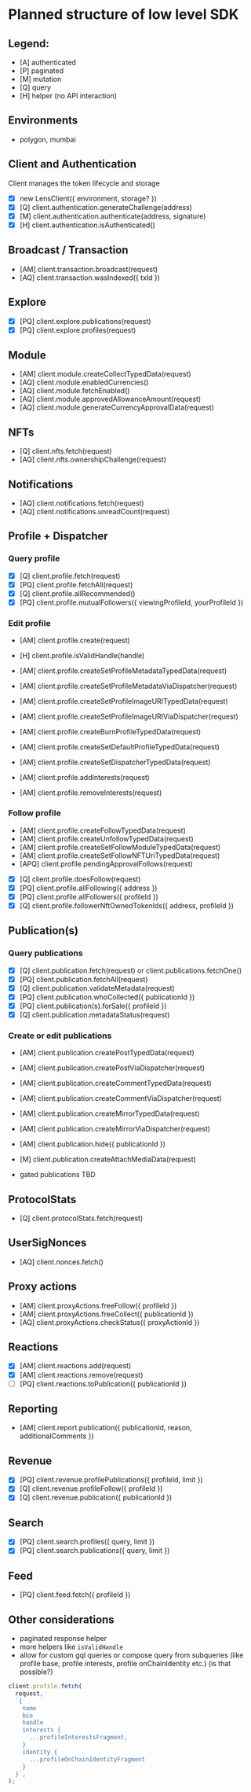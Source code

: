 # Planned structure of low level SDK

## Legend:

- [A] authenticated
- [P] paginated
- [M] mutation
- [Q] query
- [H] helper (no API interaction)

## Environments

- polygon, mumbai

## Client and Authentication

Client manages the token lifecycle and storage

- [x] new LensClient({ environment, storage? })
- [x] [Q] client.authentication.generateChallenge(address)
- [x] [M] client.authentication.authenticate(address, signature)
- [x] [H] client.authentication.isAuthenticated()

## Broadcast / Transaction

- [AM] client.transaction.broadcast(request)
- [AQ] client.transaction.wasIndexed({ txId })

## Explore

- [x] [PQ] client.explore.publications(request)
- [x] [PQ] client.explore.profiles(request)

## Module

- [AM] client.module.createCollectTypedData(request)
- [AQ] client.module.enabledCurrencies()
- [AQ] client.module.fetchEnabled()
- [AQ] client.module.approvedAllowanceAmount(request)
- [AQ] client.module.generateCurrencyApprovalData(request)

## NFTs

- [Q] client.nfts.fetch(request)
- [AQ] client.nfts.ownershipChallenge(request)

## Notifications

- [AQ] client.notifications.fetch(request)
- [AQ] client.notifications.unreadCount(request)

## Profile + Dispatcher

### Query profile

- [x] [Q] client.profile.fetch(request)
- [x] [PQ] client.profile.fetchAll(request)
- [x] [Q] client.profile.allRecommended()
- [x] [PQ] client.profile.mutualFollowers({ viewingProfileId, yourProfileId })

### Edit profile

- [AM] client.profile.create(request)
- [H] client.profile.isValidHandle(handle)

- [AM] client.profile.createSetProfileMetadataTypedData(request)
- [AM] client.profile.createSetProfileMetadataViaDispatcher(request)

- [AM] client.profile.createSetProfileImageURITypedData(request)
- [AM] client.profile.createSetProfileImageURIViaDispatcher(request)

- [AM] client.profile.createBurnProfileTypedData(request)
- [AM] client.profile.createSetDefaultProfileTypedData(request)
- [AM] client.profile.createSetDispatcherTypedData(request)

- [AM] client.profile.addInterests(request)
- [AM] client.profile.removeInterests(request)

### Follow profile

- [AM] client.profile.createFollowTypedData(request)
- [AM] client.profile.createUnfollowTypedData(request)
- [AM] client.profile.createSetFollowModuleTypedData(request)
- [AM] client.profile.createSetFollowNFTUriTypedData(request)
- [APQ] client.profile.pendingApprovalFollows(request)

- [x] [Q] client.profile.doesFollow(request)
- [x] [PQ] client.profile.allFollowing({ address })
- [x] [PQ] client.profile.allFollowers({ profileId })
- [x] [Q] client.profile.followerNftOwnedTokenIds({ address, profileId })

## Publication(s)

### Query publications

- [x] [Q] client.publication.fetch(request) or client.publications.fetchOne()
- [x] [PQ] client.publication.fetchAll(request)
- [x] [Q] client.publication.validateMetadata(request)
- [x] [PQ] client.publication.whoCollected({ publicationId })
- [x] [PQ] client.publication(s).forSale({ profileId })
- [x] [Q] client.publication.metadataStatus(request)

### Create or edit publications

- [AM] client.publication.createPostTypedData(request)
- [AM] client.publication.createPostViaDispatcher(request)

- [AM] client.publication.createCommentTypedData(request)
- [AM] client.publication.createCommentViaDispatcher(request)

- [AM] client.publication.createMirrorTypedData(request)
- [AM] client.publication.createMirrorViaDispatcher(request)

- [AM] client.publication.hide({ publicationId })
- [M] client.publication.createAttachMediaData(request)

- gated publications TBD

## ProtocolStats

- [Q] client.protocolStats.fetch(request)

## UserSigNonces

- [AQ] client.nonces.fetch()

## Proxy actions

- [AM] client.proxyActions.freeFollow({ profileId })
- [AM] client.proxyActions.freeCollect({ publicationId })
- [AQ] client.proxyActions.checkStatus({ proxyActionId })

## Reactions

- [x] [AM] client.reactions.add(request)
- [x] [AM] client.reactions.remove(request)
- [ ] [PQ] client.reactions.toPublication({ publicationId })

## Reporting

- [AM] client.report.publication({ publicationId, reason, additionalComments })

## Revenue

- [x] [PQ] client.revenue.profilePublications({ profileId, limit })
- [x] [Q] client.revenue.profileFollow({ profileId })
- [x] [Q] client.revenue.publication({ publicationId })

## Search

- [x] [PQ] client.search.profiles({ query, limit })
- [x] [PQ] client.search.publications({ query, limit })

## Feed

- [PQ] client.feed.fetch({ profileId })

## Other considerations

- paginated response helper
- more helpers like `isValidHandle`
- allow for custom gql queries or compose query from subqueries (like profile base, profile interests, profile onChainIdentity etc.) (is that possible?)

```ts
client.profile.fetch(
  request,
  `{
    name
    bio
    handle
    interests {
      ...profileInterestsFragment,
    }
    identity {
      ...profileOnChainIdentityFragment
    }
  }`,
);
```
